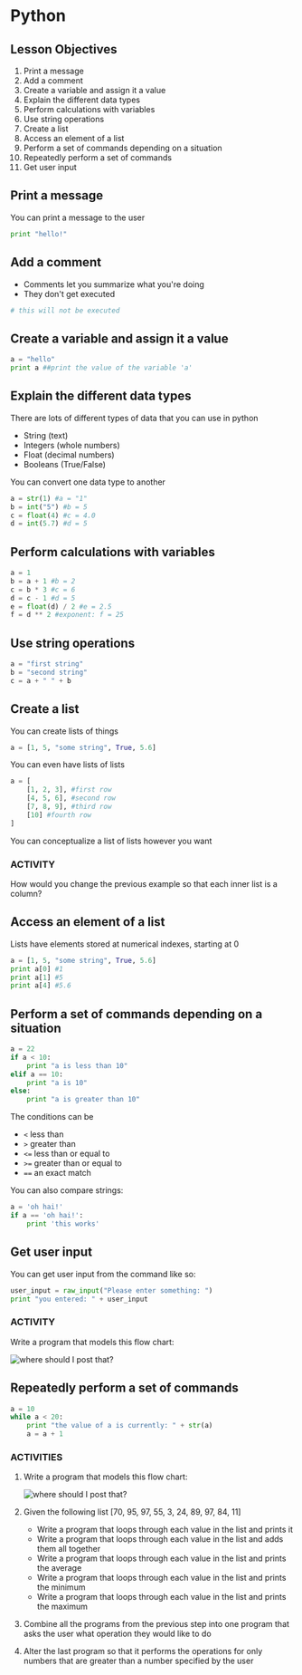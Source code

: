 # Python

## Lesson Objectives

1. Print a message
1. Add a comment
1. Create a variable and assign it a value
1. Explain the different data types
1. Perform calculations with variables
1. Use string operations
1. Create a list
1. Access an element of a list
1. Perform a set of commands depending on a situation
1. Repeatedly perform a set of commands
1. Get user input

## Print a message

You can print a message to the user

```python
print "hello!"
```

## Add a comment

- Comments let you summarize what you're doing
- They don't get executed

```python
# this will not be executed
```

## Create a variable and assign it a value

```python
a = "hello"
print a ##print the value of the variable 'a'
```

## Explain the different data types

There are lots of different types of data that you can use in python

- String (text)
- Integers (whole numbers)
- Float (decimal numbers)
- Booleans (True/False)

You can convert one data type to another

```python
a = str(1) #a = "1"
b = int("5") #b = 5
c = float(4) #c = 4.0
d = int(5.7) #d = 5
```

## Perform calculations with variables

```python
a = 1
b = a + 1 #b = 2
c = b * 3 #c = 6
d = c - 1 #d = 5
e = float(d) / 2 #e = 2.5
f = d ** 2 #exponent: f = 25
```

## Use string operations

```python
a = "first string"
b = "second string"
c = a + " " + b
```

## Create a list

You can create lists of things

```python
a = [1, 5, "some string", True, 5.6]
```

You can even have lists of lists

```python
a = [
    [1, 2, 3], #first row
    [4, 5, 6], #second row
    [7, 8, 9], #third row
    [10] #fourth row
]
```

You can conceptualize a list of lists however you want

### ACTIVITY

How would you change the previous example so that each inner list is a column?

## Access an element of a list

Lists have elements stored at numerical indexes, starting at 0

```python
a = [1, 5, "some string", True, 5.6]
print a[0] #1
print a[1] #5
print a[4] #5.6
```

## Perform a set of commands depending on a situation

```python
a = 22
if a < 10:
    print "a is less than 10"
elif a == 10:
    print "a is 10"
else:
    print "a is greater than 10"
```

The conditions can be

- `<` less than
- `>` greater than
- `<=` less than or equal to
- `>=` greater than or equal to
- `==` an exact match

You can also compare strings:

```python
a = 'oh hai!'
if a == 'oh hai!':
    print 'this works'
```

## Get user input

You can get user input from the command like so:

```python
user_input = raw_input("Please enter something: ")
print "you entered: " + user_input
```

### ACTIVITY

Write a program that models this flow chart:

![where should I post that?](http://socialnewsdaily.com/wp-content/uploads/2013/04/where-do-i-post-it.jpg)

## Repeatedly perform a set of commands

```python
a = 10
while a < 20:
    print "the value of a is currently: " + str(a)
    a = a + 1
```

### ACTIVITIES

1. Write a program that models this flow chart:

    ![where should I post that?](http://mentalfloss.com/sites/default/legacy/blogs/wp-content/uploads/2011/06/550pictionary.jpg)

1. Given the following list [70, 95, 97, 55, 3, 24, 89, 97, 84, 11]
    - Write a program that loops through each value in the list and prints it
    - Write a program that loops through each value in the list and adds them all together
    - Write a program that loops through each value in the list and prints the average
    - Write a program that loops through each value in the list and prints the minimum
    - Write a program that loops through each value in the list and prints the maximum
1. Combine all the programs from the previous step into one program that asks the user what operation they would like to do
1. Alter the last program so that it performs the operations for only numbers that are greater than a number specified by the user
